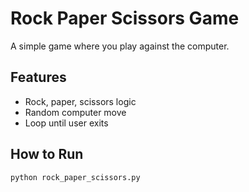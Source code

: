 # Rock Paper Scissors Game

A simple game where you play against the computer.

## Features
- Rock, paper, scissors logic
- Random computer move
- Loop until user exits

## How to Run
```
python rock_paper_scissors.py
```